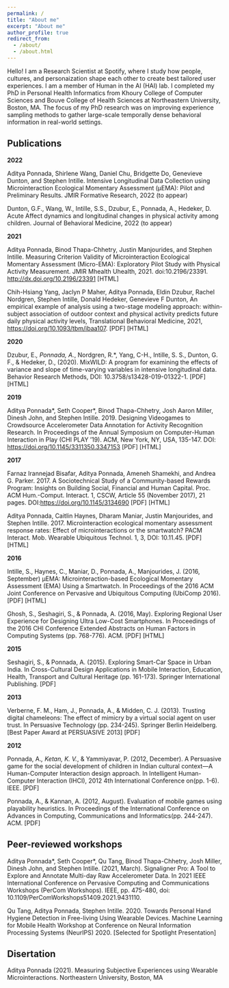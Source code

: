 ```yaml
---
permalink: /
title: "About me"
excerpt: "About me"
author_profile: true
redirect_from: 
  - /about/
  - /about.html
---
```


Hello! I am a Research Scientist at Spotify, where I study how people, cultures, and personaization shape each other to create best tailored user experiences. I am a member of Human in the AI (HAI) lab. I completed my PhD in Personal Health Informatics from Khoury College of Computer Sciences and Bouve College of Health Sciences at Northeastern University, Boston, MA. The focus of my PhD research was on improving experience sampling methods to gather large-scale temporally dense behavioral information in real-world settings.

Publications
------

**2022**

Aditya Ponnada, Shirlene Wang, Daniel Chu, Bridgette Do, Genevieve Dunton, and Stephen Intille. Intensive Longitudinal Data Collection using Microinteraction Ecological Momentary Assessment (μEMA): Pilot and Preliminary Results. JMIR Formative Research, 2022 (to appear)

Dunton, G.F., Wang, W., Intille, S.S., Dzubur, E., Ponnada, A., Hedeker, D. Acute Affect dynamics and longitudinal changes in physical activity among children. Journal of Behavioral Medicine, 2022 (to appear)

**2021**

Aditya Ponnada, Binod Thapa-Chhetry, Justin Manjourides, and Stephen Intille. Measuring Criterion Validity of Microinteraction Ecological Momentary Assessment (Micro-EMA): Exploratory Pilot Study with Physical Activity Measurement. JMIR Mhealth Uhealth, 2021. doi:10.2196/23391. http://dx.doi.org/10.2196/23391
[HTML]

Chih-Hsiang Yang, Jaclyn P Maher, Aditya Ponnada, Eldin Dzubur, Rachel Nordgren, Stephen Intille, Donald Hedeker, Genevieve F Dunton, An empirical example of analysis using a two-stage modeling approach: within-subject association of outdoor context and physical activity predicts future daily physical activity levels, Translational Behavioral Medicine, 2021, https://doi.org/10.1093/tbm/ibaa107.
[PDF] [HTML]

**2020**

Dzubur, E.*, Ponnada, A.*, Nordgren, R.*, Yang, C-H., Intille, S. S., Dunton, G. F., & Hedeker, D., (2020). MixWILD: A program for examining the effects of variance and slope of time-varying variables in intensive longitudinal data. Behavior Research Methods, DOI: 10.3758/s13428-019-01322-1.
[PDF] [HTML]

**2019**

Aditya Ponnada*, Seth Cooper*, Binod Thapa-Chhetry, Josh Aaron Miller, Dinesh John, and Stephen Intille. 2019. Designing Videogames to Crowdsource Accelerometer Data Annotation for Activity Recognition Research. In Proceedings of the Annual Symposium on Computer-Human Interaction in Play (CHI PLAY ’19). ACM, New York, NY, USA, 135-147. DOI: https://doi.org/10.1145/3311350.3347153
[PDF] [HTML]

**2017**

Farnaz Irannejad Bisafar, Aditya Ponnada, Ameneh Shamekhi, and Andrea G. Parker. 2017. A Sociotechnical Study of a Community-based Rewards Program: Insights on Building Social, Financial and Human Capital. Proc. ACM Hum.-Comput. Interact. 1, CSCW, Article 55 (November 2017), 21 pages. DOI:https://doi.org/10.1145/3134690
[PDF] [HTML]

Aditya Ponnada, Caitlin Haynes, Dharam Maniar, Justin Manjourides, and Stephen Intille. 2017. Microinteraction ecological momentary assessment response rates: Effect of microinteractions or the smartwatch? PACM Interact. Mob. Wearable Ubiquitous Technol. 1, 3, DOI: 10.11.45.
[PDF] [HTML]

**2016**

Intille, S., Haynes, C., Maniar, D., Ponnada, A., Manjourides, J. (2016, September) μEMA: Microinteraction-based Ecological Momentary Assessment (EMA) Using a Smartwatch. In Proceedings of the 2016 ACM Joint Conference on Pervasive and Ubiquitous Computing (UbiComp 2016).
[PDF] [HTML]

Ghosh, S., Seshagiri, S., & Ponnada, A. (2016, May). Exploring Regional User Experience for Designing Ultra Low-Cost Smartphones. In Proceedings of the 2016 CHI Conference Extended Abstracts on Human Factors in Computing Systems (pp. 768-776). ACM.
[PDF] [HTML]

**2015**

Seshagiri, S., & Ponnada, A. (2015). Exploring Smart-Car Space in Urban India. In Cross-Cultural Design Applications in Mobile Interaction, Education, Health, Transport and Cultural Heritage (pp. 161-173). Springer International Publishing.
[PDF]

**2013**

Verberne, F. M., Ham, J., Ponnada, A., & Midden, C. J. (2013). Trusting digital chameleons: The effect of mimicry by a virtual social agent on user trust. In Persuasive Technology (pp. 234-245). Springer Berlin Heidelberg. [Best Paper Award at PERSUASIVE 2013]
[PDF]

**2012**

Ponnada, A.*, Ketan, K. V.*, & Yammiyavar, P. (2012, December). A Persuasive game for the social development of children in Indian cultural context—A Human-Computer Interaction design approach. In Intelligent Human-Computer Interaction (IHCI), 2012 4th International Conference on(pp. 1-6). IEEE.
[PDF]

Ponnada, A., & Kannan, A. (2012, August). Evaluation of mobile games using playability heuristics. In Proceedings of the International Conference on Advances in Computing, Communications and Informatics(pp. 244-247). ACM.
[PDF]

Peer-reviewed workshops
------

Aditya Ponnada*, Seth Cooper*, Qu Tang, Binod Thapa-Chhetry, Josh Miller, Dinesh John, and Stephen Intille. (2021, March). Signaligner Pro: A Tool to Explore and Annotate Multi-day Raw Accelerometer Data. In 2021 IEEE International Conference on Pervasive Computing and Communications Workshops (PerCom Workshops). IEEE, pp. 475-480, doi: 10.1109/PerComWorkshops51409.2021.9431110.

Qu Tang, Aditya Ponnada, Stephen Intille. 2020. Towards Personal Hand Hygiene Detection in Free-living Using Wearable Devices. Machine Learning for Mobile Health Workshop at Conference on Neural Information Processing Systems (NeurIPS) 2020. [Selected for Spotlight Presentation]

Disertation
------
Aditya Ponnada (2021). Measuring Subjective Experiences using Wearable Microinteractions. Northeastern University, Boston, MA
